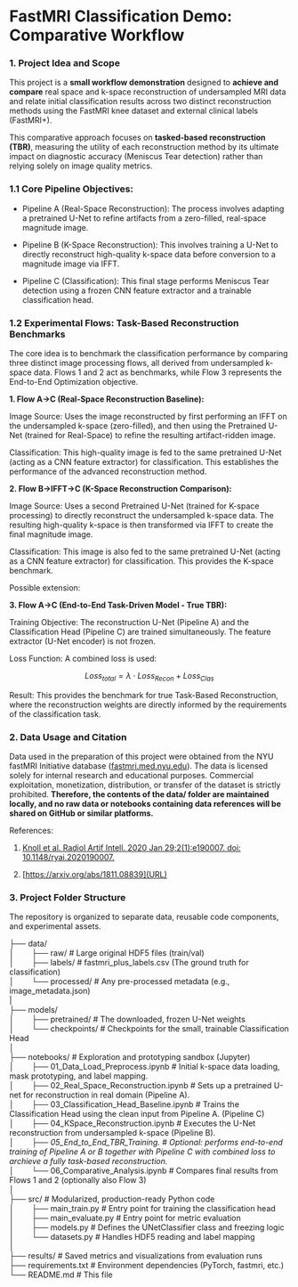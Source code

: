 # FastMRI Classification Demo: Comparative Workflow
### 1. Project Idea and Scope

This project is a **small workflow demonstration** designed to **achieve and compare** real space and k-space reconstruction of undersampled MRI data and relate initial classification results across two distinct reconstruction methods using the FastMRI knee dataset and external clinical labels (FastMRI+).

This comparative approach focuses on **tasked-based reconstruction (TBR)**, measuring the utility of each reconstruction method by its ultimate impact on diagnostic accuracy (Meniscus Tear detection) rather than relying solely on image quality metrics.


### 1.1 Core Pipeline Objectives:

- Pipeline A (Real-Space Reconstruction): The process involves adapting a pretrained U-Net to refine artifacts from a zero-filled, real-space magnitude image.

- Pipeline B (K-Space Reconstruction): This involves training a U-Net to directly reconstruct high-quality k-space data before conversion to a magnitude image via IFFT.

- Pipeline C (Classification): This final stage performs Meniscus Tear detection using a frozen CNN feature extractor and a trainable classification head.

### 1.2 Experimental Flows: Task-Based Reconstruction Benchmarks

The core idea is to benchmark the classification performance by comparing three distinct image processing flows, all derived from undersampled k-space data. Flows 1 and 2 act as benchmarks, while Flow 3 represents the End-to-End Optimization objective.

**1. Flow A→C (Real-Space Reconstruction Baseline):**

Image Source: Uses the image reconstructed by first performing an IFFT on the undersampled k-space (zero-filled), and then using the Pretrained U-Net (trained for Real-Space) to refine the resulting artifact-ridden image.

Classification: This high-quality image is fed to the same pretrained U-Net (acting as a CNN feature extractor) for classification. This establishes the performance of the advanced reconstruction method.

**2. Flow B→IFFT→C (K-Space Reconstruction Comparison):**

Image Source: Uses a second Pretrained U-Net (trained for K-space processing) to directly reconstruct the undersampled k-space data. The resulting high-quality k-space is then transformed via IFFT to create the final magnitude image.

Classification: This image is also fed to the same pretrained U-Net (acting as a CNN feature extractor) for classification. This provides the K-space benchmark.

Possible extension:

**3. Flow A→C (End-to-End Task-Driven Model - True TBR):**

Training Objective: The reconstruction U-Net (Pipeline A) and the Classification Head (Pipeline C) are trained simultaneously. The feature extractor (U-Net encoder) is not frozen.

Loss Function: A combined loss is used: 

$$ Loss_{total}​=λ⋅Loss_{Recon}​+Loss_{Clas} $$

Result: This provides the benchmark for true Task-Based Reconstruction, where the reconstruction weights are directly informed by the requirements of the classification task.

### 2. Data Usage and Citation
Data used in the preparation of this project were obtained from the NYU fastMRI Initiative database ([fastmri.med.nyu.edu](URL)). The data is licensed solely for internal research and educational purposes. Commercial exploitation, monetization, distribution, or transfer of the dataset is strictly prohibited. **Therefore, the contents of the data/ folder are maintained locally, and no raw data or notebooks containing data references will be shared on GitHub or similar platforms.**

References:

1. [Knoll et al. Radiol Artif Intell. 2020 Jan 29;2(1):e190007. doi: 10.1148/ryai.2020190007.](URL)

2. [https://arxiv.org/abs/1811.08839](URL)

### 3. Project Folder Structure

The repository is organized to separate data, reusable code components, and experimental assets.
    
├── data/  
│&nbsp;&nbsp;&nbsp;&nbsp;&nbsp;&nbsp;&nbsp;&nbsp;├── raw/                     # Large original HDF5 files (train/val)  
│&nbsp;&nbsp;&nbsp;&nbsp;&nbsp;&nbsp;&nbsp;&nbsp;├── labels/                   # fastmri_plus_labels.csv (The ground  truth for classification)  
│&nbsp;&nbsp;&nbsp;&nbsp;&nbsp;&nbsp;&nbsp;&nbsp;└── processed/                # Any pre-processed metadata (e.g., image_metadata.json)    
|  
├── models/  
│&nbsp;&nbsp;&nbsp;&nbsp;&nbsp;&nbsp;&nbsp;&nbsp;├── pretrained/               # The downloaded, frozen U-Net weights   
│&nbsp;&nbsp;&nbsp;&nbsp;&nbsp;&nbsp;&nbsp;&nbsp;└── checkpoints/              # Checkpoints for the small, trainable Classification Head  
│  
├── notebooks/                    # Exploration and prototyping sandbox (Jupyter)  
│&nbsp;&nbsp;&nbsp;&nbsp;&nbsp;&nbsp;&nbsp;&nbsp;├── 01_Data_Load_Preprocess.ipynb           # Initial k-space data loading, mask prototyping, and label mapping.  
│&nbsp;&nbsp;&nbsp;&nbsp;&nbsp;&nbsp;&nbsp;&nbsp;├── 02_Real_Space_Reconstruction.ipynb      # Sets up a pretrained U-net for reconstruction in real domain (Pipeline A).  
│&nbsp;&nbsp;&nbsp;&nbsp;&nbsp;&nbsp;&nbsp;&nbsp;├── 03_Classification_Head_Baseline.ipynb      # Trains the Classification Head using the clean input from Pipeline A. (Pipeline C)  
│&nbsp;&nbsp;&nbsp;&nbsp;&nbsp;&nbsp;&nbsp;&nbsp;├── 04_KSpace_Reconstruction.ipynb          # Executes the U-Net reconstruction from undersampled k-space (Pipeline B).  
│&nbsp;&nbsp;&nbsp;&nbsp;&nbsp;&nbsp;&nbsp;&nbsp;├── 
*05_End_to_End_TBR_Training.  # Optional: performs end-to-end training of Pipeline A or B together with Pipeline C with combined loss to archieve a fully task-based reconstruction.*  
│&nbsp;&nbsp;&nbsp;&nbsp;&nbsp;&nbsp;&nbsp;&nbsp;└── 
06_Comparative_Analysis.ipynb           # Compares final results from Flows 1 and 2  (optionally also Flow 3)   
│  
├── src/                          # Modularized, production-ready Python code  
│&nbsp;&nbsp;&nbsp;&nbsp;&nbsp;&nbsp;&nbsp;&nbsp;├── main_train.py             # Entry point for training the classification  head  
│&nbsp;&nbsp;&nbsp;&nbsp;&nbsp;&nbsp;&nbsp;&nbsp;├── main_evaluate.py          # Entry point for metric evaluation  
│&nbsp;&nbsp;&nbsp;&nbsp;&nbsp;&nbsp;&nbsp;&nbsp;├── models.py                 # Defines the UNetClassifier class and freezing logic  
│&nbsp;&nbsp;&nbsp;&nbsp;&nbsp;&nbsp;&nbsp;&nbsp;└── datasets.py               # Handles HDF5 reading and label mapping  
│  
├── results/                      # Saved metrics and visualizations from evaluation runs  
├── requirements.txt              # Environment dependencies (PyTorch, fastmri, etc.)  
└── README.md                     # This file  

